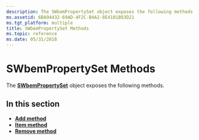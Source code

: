 ```yaml
---
description: The SWbemPropertySet object exposes the following methods.
ms.assetid: 6BA94432-69AD-4F2C-B4A2-8E4101B93D21
ms.tgt_platform: multiple
title: SWbemPropertySet Methods
ms.topic: reference
ms.date: 05/31/2018
---
```


# SWbemPropertySet Methods

The [**SWbemPropertySet**](swbempropertyset.md) object exposes the following methods.

## In this section

-   [**Add method**](swbempropertyset-add.md)
-   [**Item method**](swbempropertyset-item.md)
-   [**Remove method**](swbempropertyset-remove.md)

 

 



